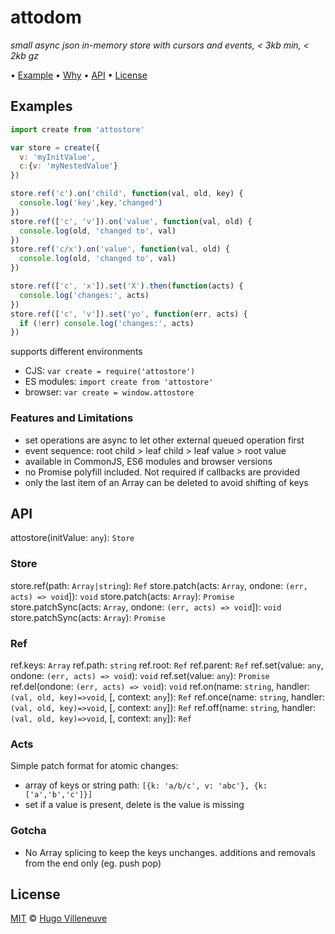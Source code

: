 # attodom

*small async json in-memory store with cursors and events, < 3kb min, < 2kb gz*

• [Example](#example) • [Why](#why) • [API](#api) • [License](#license)

## Examples

```javascript
import create from 'attostore'

var store = create({
  v: 'myInitValue',
  c:{v: 'myNestedValue'}
})

store.ref('c').on('child', function(val, old, key) {
  console.log('key',key,'changed')
})
store.ref(['c', 'v']).on('value', function(val, old) {
  console.log(old, 'changed to', val)
})
store.ref('c/x').on('value', function(val, old) {
  console.log(old, 'changed to', val)
})

store.ref(['c', 'x']).set('X').then(function(acts) {
  console.log('changes:', acts)
})
store.ref(['c', 'v']).set('yo', function(err, acts) {
  if (!err) console.log('changes:', acts)
})
```

supports different environments
* CJS: `var create = require('attostore')`
* ES modules: `import create from 'attostore'`
* browser: `var create = window.attostore`


### Features and Limitations

* set operations are async to let other external queued operation first
* event sequence: root child > leaf child > leaf value > root value
* available in CommonJS, ES6 modules and browser versions
* no Promise polyfill included. Not required if callbacks are provided
* only the last item of an Array can be deleted to avoid shifting of keys


## API

attostore(initValue: `any`): `Store`

### Store

store.ref(path: `Array|string`): `Ref`
store.patch(acts: `Array`, ondone: `(err, acts) => void`]): `void`
store.patch(acts: `Array`): `Promise`
store.patchSync(acts: `Array`, ondone: `(err, acts) => void`]): `void`
store.patchSync(acts: `Array`): `Promise`


### Ref

ref.keys: `Array`
ref.path: `string`
ref.root: `Ref`
ref.parent: `Ref`
ref.set(value: `any`, ondone: `(err, acts) => void`): `void`
ref.set(value: `any`): `Promise`
ref.del(ondone: `(err, acts) => void`): `void`
ref.on(name: `string`, handler: `(val, old, key)=>void`, [, context: `any`]): `Ref`
ref.once(name: `string`, handler: `(val, old, key)=>void`, [, context: `any`]): `Ref`
ref.off(name: `string`, handler: `(val, old, key)=>void`, [, context: `any`]): `Ref`


### Acts

Simple patch format for atomic changes:
* array of keys or string path: `[{k: 'a/b/c', v: 'abc'}, {k:['a','b','c']}]`
* set if a value is present, delete is the value is missing


### Gotcha

* No Array splicing to keep the keys unchanges. additions and removals from the end only (eg. push pop)


## License

[MIT](http://www.opensource.org/licenses/MIT) © [Hugo Villeneuve](https://github.com/hville)

